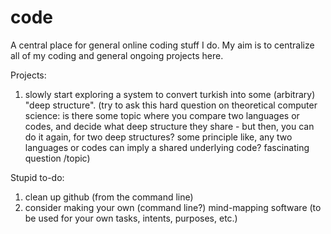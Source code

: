 # code
A central place for general online coding stuff I do. My aim is to centralize all of my coding and general ongoing projects here.

Projects:

1. slowly start exploring a system to convert turkish into some (arbitrary) "deep structure". (try to ask this hard question on theoretical computer science: is there some topic where you compare two languages or codes, and decide what deep structure they share - but then, you can do it again, for two deep structures? some principle like, any two languages or codes can imply a shared underlying code? fascinating question /topic)


Stupid to-do:

1. clean up github (from the command line)
2. consider making your own (command line?) mind-mapping software (to be used for your own tasks, intents, purposes, etc.)











